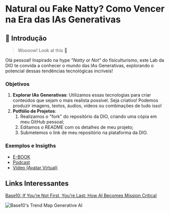 # Natural ou Fake Natty? Como Vencer na Era das IAs Generativas

## 🚀 Introdução

> Woooow! Look at this 👀

Olá pessoal! Inspirado na hype _"Natty or Not"_ do fisiculturismo, este Lab da DIO te convida a conhecer o mundo das IAs Generativas, explorando o potencial dessas tendências tecnológicas incríveis!

### Objetivos

1. **Explorar IAs Generativas**: Utilizamos essas tecnologias para criar conteúdos que sejam o mais realista possível. Seja criativo! Podemos produzir imagens, textos, áudios, vídeos ou combinações de tudo isso!
1. **Potfólio de Projetos**:
    1. Realizamos o "fork" do repositório da DIO, criando uma cópia em meu GitHub pessoal;
    2. Editamos o README com os detalhes de meu projeto;
    3. Submetemos o link de meu repositório na plataforma da DIO.

### Exemplos e Insigths

- [E-BOOK](/exemplos/ebook/E-BOOK.md)
- [Podcast](/exemplos/PODCAST.md)
- [Vídeo (Avatar Virtual)](/exemplos/VIDEO.md)

## Links Interessantes

[Base10: If You’re Not First, You’re Last: How AI Becomes Mission Critical](https://base10.vc/post/generative-ai-mission-critical/)

![Base10's Trend Map Generative AI](https://github.com/digitalinnovationone/lab-natty-or-not/assets/730492/f4df26e8-f8f7-4419-8252-c69d73ea930c)
